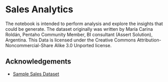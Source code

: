 
# Sales Analytics

The notebook is intended to perform analysis and explore the insights that could be generate. The dataset originally was written by María Carina Roldán, Pentaho Community Member, BI consultant (Assert Solution), Argentina. This Data is licensed under the Creative Commons Attribution-Noncommercial-Share Alike 3.0 Unported license.

## Acknowledgements

 - [Sample Sales Dataset](https://www.kaggle.com/datasets/kyanyoga/sample-sales-data)
 

